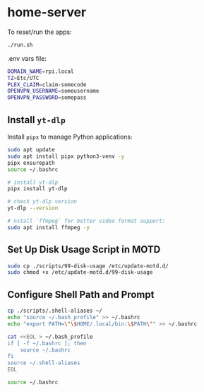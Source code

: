 # home-server

To reset/run the apps:

```bash
./run.sh
```

.env vars file:

```bash
DOMAIN_NAME=rpi.local
TZ=Etc/UTC
PLEX_CLAIM=claim-somecode
OPENVPN_USERNAME=someusername
OPENVPN_PASSWORD=somepass
```

## Install `yt-dlp`

Install `pipx` to manage Python applications:

```bash
sudo apt update
sudo apt install pipx python3-venv -y
pipx ensurepath
source ~/.bashrc

# install yt-dlp
pipx install yt-dlp

# check yt-dlp version
yt-dlp --version

# nstall `ffmpeg` for better video format support:
sudo apt install ffmpeg -y
```

## Set Up Disk Usage Script in MOTD

```bash
sudo cp ./scripts/99-disk-usage /etc/update-motd.d/
sudo chmod +x /etc/update-motd.d/99-disk-usage
```

## Configure Shell Path and Prompt

```bash
cp ./scripts/.shell-aliases ~/
echo "source ~/.bash_profile" >> ~/.bashrc
echo "export PATH=\"\$HOME/.local/bin:\$PATH\"" >> ~/.bashrc
```

```bash
cat <<EOL > ~/.bash_profile
if [ -f ~/.bashrc ]; then
    source ~/.bashrc
fi
source ~/.shell-aliases
EOL
```

```bash
source ~/.bashrc
```
